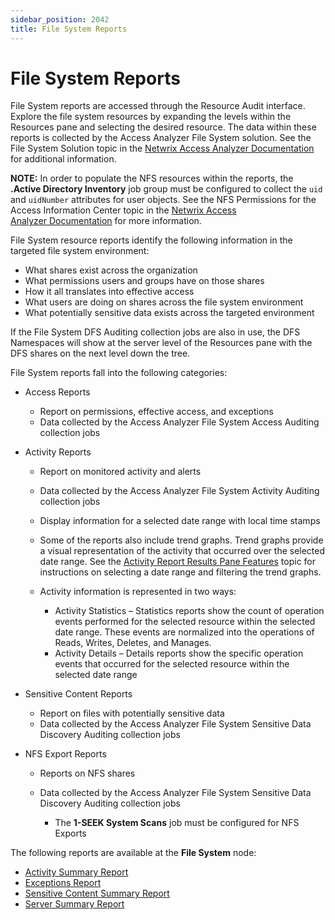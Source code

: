```yaml
---
sidebar_position: 2042
title: File System Reports
---
```


# File System Reports

File System reports are accessed through the Resource Audit interface. Explore the file system resources by expanding the levels within the Resources pane and selecting the desired resource. The data within these reports is collected by the Access Analyzer File System solution. See the File System Solution topic in the [Netwrix Access Analyzer Documentation](https://helpcenter.netwrix.com/category/accessanalyzer "Netwrix Access Analyzer Documentation") for additional information.

**NOTE:** In order to populate the NFS resources within the reports, the **.Active Directory Inventory** job group must be configured to collect the `uid` and `uidNumber` attributes for user objects. See the NFS Permissions for the Access Information Center topic in the [Netwrix Access Analyzer Documentation](https://helpcenter.netwrix.com/category/accessanalyzer "Netwrix Access Analyzer Documentation") for more information.

File System resource reports identify the following information in the targeted file system environment:

* What shares exist across the organization
* What permissions users and groups have on those shares
* How it all translates into effective access
* What users are doing on shares across the file system environment
* What potentially sensitive data exists across the targeted environment

If the File System DFS Auditing collection jobs are also in use, the DFS Namespaces will show at the server level of the Resources pane with the DFS shares on the next level down the tree.

File System reports fall into the following categories:

* Access Reports

  * Report on permissions, effective access, and exceptions
  * Data collected by the Access Analyzer File System Access Auditing collection jobs
* Activity Reports

  * Report on monitored activity and alerts
  * Data collected by the Access Analyzer File System Activity Auditing collection jobs
  * Display information for a selected date range with local time stamps
  * Some of the reports also include trend graphs. Trend graphs provide a visual representation of the activity that occurred over the selected date range. See the [Activity Report Results Pane Features](../Navigate/Overview#Activity "Activity Report Results Pane Features") topic for instructions on selecting a date range and filtering the trend graphs.
  * Activity information is represented in two ways:

    * Activity Statistics – Statistics reports show the count of operation events performed for the selected resource within the selected date range. These events are normalized into the operations of Reads, Writes, Deletes, and Manages.
    * Activity Details – Details reports show the specific operation events that occurred for the selected resource within the selected date range
* Sensitive Content Reports

  * Report on files with potentially sensitive data
  * Data collected by the Access Analyzer File System Sensitive Data Discovery Auditing collection jobs
* NFS Export Reports

  * Reports on NFS shares
  * Data collected by the Access Analyzer File System Sensitive Data Discovery Auditing collection jobs

    * The **1-SEEK System Scans** job must be configured for NFS Exports

The following reports are available at the **File System** node:

* [Activity Summary Report](ActivitySummary "Activity Summary Report")
* [Exceptions Report](Exceptions "Exceptions Report")
* [Sensitive Content Summary Report](SensitiveContentSummary "Sensitive Content Summary Report")
* [Server Summary Report](ServerSummary "Server Summary Report")